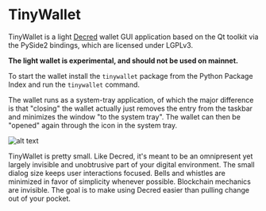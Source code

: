 # TinyWallet

TinyWallet is a light [Decred](https://decred.org/) wallet GUI application
based on the Qt toolkit via the PySide2 bindings, which are licensed under
LGPLv3.

**The light wallet is experimental, and should not be used on mainnet.**

To start the wallet install the `tinywallet` package from the Python Package
Index and run the `tinywallet` command.

The wallet runs as a system-tray application, of which the major difference is
that "closing" the wallet actually just removes the entry from the taskbar and
minimizes the window "to the system tray".
The wallet can then be "opened" again through the icon in the system tray.

![alt text][screenshot]

TinyWallet is pretty small.
Like Decred, it's meant to be an omnipresent yet largely invisible and
unobtrusive part of your digital environment.
The small dialog size keeps user interactions focused.
Bells and whistles are minimized in favor of simplicity whenever possible.
Blockchain mechanics are invisible.
The goal is to make using Decred easier than pulling change out of your pocket.

[screenshot]:
https://user-images.githubusercontent.com/6109680/62095772-08b4ce80-b247-11e9-81ae-66931ebb07be.png
